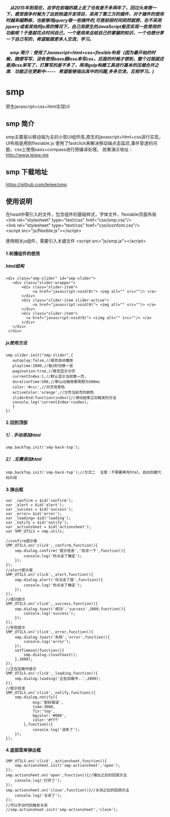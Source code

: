 ##### &nbsp;&nbsp;&nbsp;&nbsp;从2015年到现在，自学在前端的路上走了也有差不多两年了，回过头来想一下，感觉很多时候为了达到快速开发项目，采用了第三方的插件，对于插件的使用时越来越熟练，也能够用jquery做一些插件的,可是前段时间突然就想，在不采用jquery或者其他的js库的情况下，自己用原生的JavaScript能否实现一些常用的功能呢？于是就花点时间自己，一个是用来总结自己的掌握的知识，一个也想分享一下自己写的，希望能跟更多人交流，学习。

##### &nbsp;&nbsp;&nbsp;&nbsp;smp 简介：使用了Javascript+html+css+flexible布局   (因为最开始的时候，随便写写，没有使用sass跟less来写css，后面的时候才想到，整个过程就还是用css来写了，打算写的差不多了，再用gulp构建工具进行基本的压缩合并之类.    功能正在更新中-----   希望能够指出其中的问题,多多交流，互相学习。)

# smp
原生javascript+css+html实现UI
## smp 简介
smp主要是以移动端为主的小型UI组件库,原生的javascript+html+css进行实现，UI布局是用到flexiable.js
使用了fastclick来解决移动端点击延迟,事件穿透的问题，css上使用sass+compass进行预编译处理。
效果演示地址：http://www.leijee.me

## smp 下载地址
https://github.com/leijee/smp

## 使用说明
在head中需引入的文件，包含组件的基础样式，字体文件，flexiable页面布局</br>
    &lt;link rel="stylesheet" type="text/css" href="css/smp.css"/&gt;</br>
    &lt;link rel="stylesheet" type="text/css" href="css/iconfont.css"/&gt;</br>
    &lt;script src="js/flexible.js"&gt;&lt;/script&gt;

使用相关js组件，需要引入关键文件 &lt;script src=&quot;js/smp.js&quot;&gt;&lt;/script&gt;</br>
####  1.轮播组件的使用
##### html结构
    <div class="smp-slider" id="smp-slider">
   	   <div class="slider-wrapper">
	       <div class="slider-item">
	         	<a href="javascript:void(0)"> <img alt="" src=""/> </a>
	       </div>
	       <div class="slider-item slider-active">
	         	<a href="javascript:void(0)"> <img alt="" src=""/> </a>
	       </div>
	       <div class="slider-item">
	         <a href="javascript:void(0)"> <iimg alt="" src=""/> </a>
	       </div>
   	   </div>
     </div>
##### js使用方法
	smp.slider.init("smp-slider",{
       autoplay:false,//是否自动播放
       playtime:2000,//每2秒切换一张
       pagination:true,//是否显示分页
       currentIndex:1,//默认显示当前第一页，
       durationTime:500,//默认动画效果周期为500ms
       color:'#ccc',//分页背景色
       activeColor:'orange',//分页当前页的颜色
       sliderEnd:function(index){//滑动结束之后触发的方法
       console.log('currentIndex'+index);
       }
	})

#### 2.回到顶部
##### 1）.手动添加html 
	smp.backTop.init('smp-back-top');
##### 2）.无需添加html
    
    smp.backTop.init('smp-back-top');//方式二  注意：不需要再写html，自动创建代码片段
#### 3.弹出框
	var _confirm = $id('confirm');
	var _alert = $id('alert');
	var _success = $id('success');
	var _error= $id('error');
	var _loading= $id('loading');
	var _notify = $id('notify');
	var _actionsheet = $id('actionsheet');
	var SMP_UTILS = smp.utils;
	
	//confirm提示框
	SMP_UTILS.on('click',_confirm,function(){
		smp.dialog.confirm('提示信息','测试一下',function(){
			console.log('你点击了确定');
		});
	});
	//alert提示框
	SMP_UTILS.on('click',_alert,function(){
		smp.dialog.alert('你点击了我',function(){
			console.log('你点击了确定');
		});
	});
	//成功提示
	SMP_UTILS.on('click',_success,function(){
		smp.dialog.toast('成功','success',1000,function(){
			console.log('success');
		});
	});
	//失败提示
	SMP_UTILS.on('click',_error,function(){
		smp.dialog.toast('失败','error',function(){
			console.log('error');
		});
		setTimeout(function(){
			smp.dialog.closeToast();
		},1000);
	});
	//正在加载中提示 
	SMP_UTILS.on('click',_loading,function(){
		smp.dialog.loading('正在加载中..',2000);
	});
	//提示信息
	SMP_UTILS.on('click',_notify,function(){
		smp.dialog.notify({
				msg:'密码错误',
				time:3000,
				fix:'top',
				bgcolor:'#000',
				color:'#fff'
			},function(){
				console.log('消失了');
		});
	});
#### 4.底部菜单弹出框
	SMP_UTILS.on('click',_actionsheet,function(){
		smp.actionsheet.init('smp-actionsheet','open');
	});
	smp.actionsheet.on('open',function(){//弹出之后的回调方法
		console.log('打开了');
	});
	smp.actionsheet.on('close',function(){//关闭之后的回调方法
		console.log('关闭了');
	});
	//可以手动代码触发关闭
	//smp.actionsheet.init('smp-actionsheet','close');
